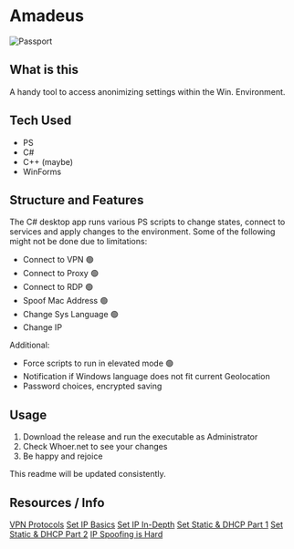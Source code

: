 # Amadeus

![Passport](https://imgur.com/Wrgy0jA.jpg)

## What is this

A handy tool to access anonimizing settings within the Win. Environment.

## Tech Used
- PS
- C#
- C++ (maybe)
- WinForms

## Structure and Features

The C# desktop app runs various PS scripts to change states, connect to services and apply changes to the environment.
Some of the following might not be done due to limitations:<br>
- Connect to VPN 🟢
- Connect to Proxy 🟢
- Connect to RDP 🟢
- Spoof Mac Address 🟢
- Change Sys Language 🟢
- Change IP

Additional:<br>
- Force scripts to run in elevated mode 🟢
- Notification if Windows language does not fit current Geolocation
- Password choices, encrypted saving

## Usage

1. Download the release and run the executable as Administrator
2. Check Whoer.net to see your changes
3. Be happy and rejoice

This readme will be updated consistently.

## Resources / Info

[VPN Protocols](https://proprivacy.com/vpn/guides/vpn-encryption-the-complete-guide#vpn-encryption-protocols)
[Set IP Basics](https://mcpmag.com/articles/2018/02/28/set-ip-address-with-powershell.aspx)
[Set IP In-Depth](http://itproguru.com/expert/2012/01/using-powershell-to-get-or-set-networkadapterconfiguration-view-and-change-network-settings-including-dhcp-dns-ip-address-and-more-dynamic-and-static-step-by-step/)
[Set Static & DHCP Part 1](https://www.pdq.com/blog/using-powershell-to-set-static-and-dhcp-ip-addresses-part-1/)
[Set Static & DHCP Part 2](https://www.pdq.com/blog/using-powershell-to-set-static-and-dhcp-ip-addresses-part-2/)
[IP Spoofing is Hard](https://www.codeproject.com/articles/800872/spoofing-an-ip-is-hard)
